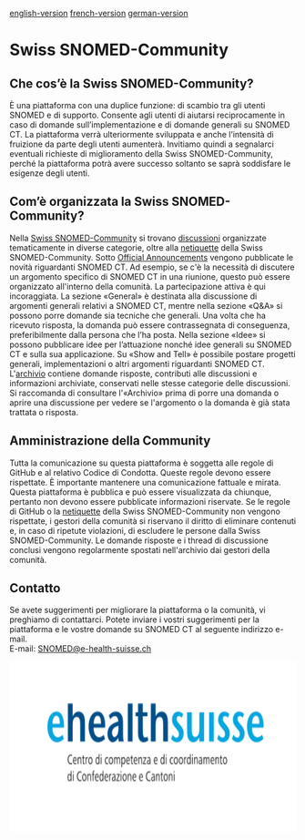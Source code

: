 [english-version](https://github.com/ehealthsuisse/Snomed-Community/blob/main/README_EN.md)
[french-version](https://github.com/ehealthsuisse/Snomed-Community/blob/main/README_FR.md)
[german-version](https://github.com/ehealthsuisse/Snomed-Community/blob/main/README_DE.md)
# Swiss SNOMED-Community

## Che cos’è la Swiss SNOMED-Community?
È una piattaforma con una duplice funzione: di scambio tra gli utenti SNOMED e di supporto. Consente agli utenti di aiutarsi reciprocamente in caso di domande sull’implementazione e di domande generali su SNOMED CT. La piattaforma verrà ulteriormente sviluppata e anche l’intensità di fruizione da parte degli utenti aumenterà. Invitiamo quindi a segnalarci eventuali richieste di miglioramento della Swiss SNOMED-Community, perché la piattaforma potrà avere successo soltanto se saprà soddisfare le esigenze degli utenti.

## Com’è organizzata la Swiss SNOMED-Community?
Nella [Swiss SNOMED-Community](https://github.com/ehealthsuisse/Swiss-SNOMED-Community/blob/main/README_IT.md) si trovano [discussioni](https://github.com/ehealthsuisse/Swiss-SNOMED-Community/discussions) organizzate tematicamente in diverse categorie, oltre alla [netiquette](https://github.com/ehealthsuisse/Swiss-SNOMED-Community/blob/main/Netiquette_IT.md) della Swiss SNOMED-Community. Sotto [Official Announcements](https://github.com/ehealthsuisse/Swiss-SNOMED-Community/discussions/categories/announcements) vengono pubblicate le novità riguardanti SNOMED CT. Ad esempio, se c'è la necessità di discutere un argomento specifico di SNOMED CT in una riunione, questo può essere organizzato all'interno della comunità. La partecipazione attiva è qui incoraggiata.
La sezione «General» è destinata alla discussione di argomenti generali relativi a SNOMED CT, mentre nella sezione «Q&A» si possono porre domande sia tecniche che generali. Una volta che ha ricevuto risposta, la domanda può essere contrassegnata di conseguenza, preferibilmente dalla persona che l’ha posta. Nella sezione «Idee» si possono pubblicare idee per l’attuazione nonché idee generali su SNOMED CT e sulla sua applicazione. Su «Show and Tell» è possibile postare progetti generali, implementazioni o altri argomenti riguardanti SNOMED CT.
L'[archivio](https://github.com/ehealthsuisse/Archiv/discussions) contiene domande risposte, contributi alle discussioni e informazioni archiviate, conservati nelle stesse categorie delle discussioni. Si raccomanda di consultare l'«Archivio» prima di porre una domanda o aprire una discussione per vedere se l'argomento o la domanda è già stata trattata o risposta.


## Amministrazione della Community
Tutta la comunicazione su questa piattaforma è soggetta alle regole di GitHub e al relativo Codice di Condotta. Queste regole devono essere rispettate. È importante mantenere una comunicazione fattuale e mirata. Questa piattaforma è pubblica e può essere visualizzata da chiunque, pertanto non devono essere pubblicate informazioni riservate.
Se le regole di GitHub o la [netiquette](https://github.com/ehealthsuisse/Swiss-SNOMED-Community/blob/main/Netiquette_IT.md) della Swiss SNOMED-Community non vengono rispettate, i gestori della comunità si riservano il diritto di eliminare contenuti e, in caso di ripetute violazioni, di escludere le persone dalla Swiss SNOMED-Community.
Le domande risposte e i thread di discussione conclusi vengono regolarmente spostati nell'archivio dai gestori della comunità.

## Contatto
Se avete suggerimenti per migliorare la piattaforma o la comunità, vi preghiamo di contattarci. Potete inviare i vostri suggerimenti per la piattaforma e le vostre domande su SNOMED CT al seguente indirizzo e-mail.  
E-mail: SNOMED@e-health-suisse.ch
<p align="center">
<img src="Logo/IT.svg" width="600" height="300">
</p>